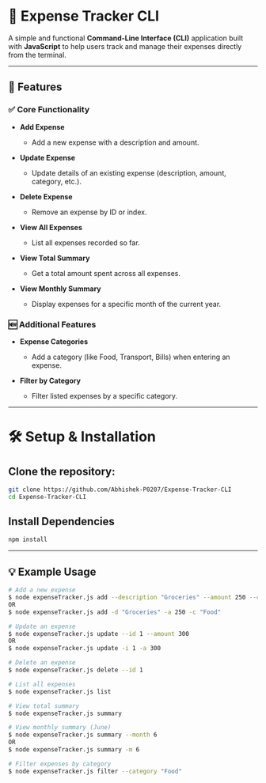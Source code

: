 # 🧾 Expense Tracker CLI

A simple and functional **Command-Line Interface (CLI)** application built with **JavaScript** to help users track and manage their expenses directly from the terminal.

---

## 📌 Features

### ✅ Core Functionality
- **Add Expense**
  - Add a new expense with a description and amount.
  
- **Update Expense**
  - Update details of an existing expense (description, amount, category, etc.).
  
- **Delete Expense**
  - Remove an expense by ID or index.
  
- **View All Expenses**
  - List all expenses recorded so far.
  
- **View Total Summary**
  - Get a total amount spent across all expenses.
  
- **View Monthly Summary**
  - Display expenses for a specific month of the current year.

### 🆕 Additional Features
- **Expense Categories**
  - Add a category (like Food, Transport, Bills) when entering an expense.
  
- **Filter by Category**
  - Filter listed expenses by a specific category.

---

# 🛠️ Setup & Installation

## Clone the repository:

```bash
git clone https://github.com/Abhishek-P0207/Expense-Tracker-CLI
cd Expense-Tracker-CLI
```

## Install Dependencies
```bash
npm install
```
---

## 💡 Example Usage

```bash
# Add a new expense
$ node expenseTracker.js add --description "Groceries" --amount 250 --category "Food"
OR
$ node expenseTracker.js add -d "Groceries" -a 250 -c "Food"

# Update an expense
$ node expenseTracker.js update --id 1 --amount 300
OR
$ node expenseTracker.js update -i 1 -a 300

# Delete an expense
$ node expenseTracker.js delete --id 1

# List all expenses
$ node expenseTracker.js list

# View total summary
$ node expenseTracker.js summary

# View monthly summary (June)
$ node expenseTracker.js summary --month 6
OR
$ node expenseTracker.js summary -m 6

# Filter expenses by category
$ node expenseTracker.js filter --category "Food"
```
